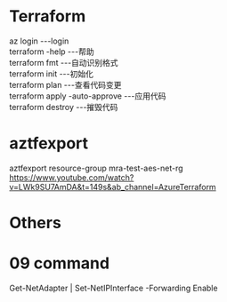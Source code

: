 # Terraform



 az login                         ---login  
 terraform -help                  ---帮助  
 terraform fmt                    ---自动识别格式  
 terraform init                   ---初始化  
 terraform plan                   ---查看代码变更  
 terraform apply -auto-approve    ---应用代码  
 terraform destroy                ---摧毁代码  



 # aztfexport
 aztfexport resource-group mra-test-aes-net-rg  
 https://www.youtube.com/watch?v=LWk9SU7AmDA&t=149s&ab_channel=AzureTerraform    

 # Others


 # 09 command

 Get-NetAdapter | Set-NetIPInterface -Forwarding Enable 






